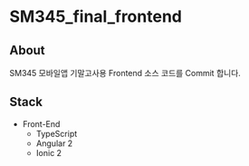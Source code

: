 # SM345_final_frontend

## About
SM345 모바일앱 기말고사용 Frontend 소스 코드를 Commit 합니다.

## Stack
- Front-End
  - TypeScript
  - Angular 2
  - Ionic 2
